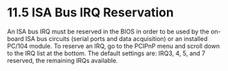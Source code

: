 # 11.5 ISA Bus IRQ Reservation

An ISA bus IRQ must be reserved in the BIOS in order to be used by the on-board ISA bus circuits (serial ports and data acquisition) or an installed PC/104 module. To reserve an IRQ, go to the PCIPnP menu and scroll down to the IRQ list at the bottom. The default settings are: IRQ3, 4, 5, and 7 reserved, the remaining IRQs available.
